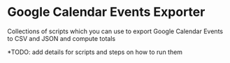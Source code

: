Google Calendar Events Exporter
==============================

Collections of scripts which you can use to export Google Calendar Events to CSV and JSON and compute totals

*TODO: add details for scripts and steps on how to run them
